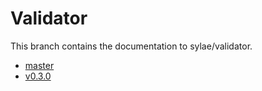 # Validator

This branch contains the documentation to sylae/validator.

* [master](master/)
* [v0.3.0](v0.3.0/)
